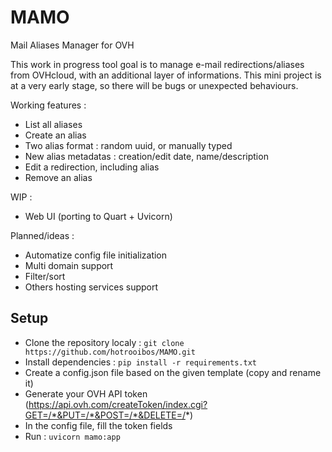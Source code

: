 # MAMO
Mail Aliases Manager for OVH

This work in progress tool goal is to manage e-mail redirections/aliases from OVHcloud, with an additional layer of informations.
This mini project is at a very early stage, so there will be bugs or unexpected behaviours.

Working features :
- List all aliases
- Create an alias
- Two alias format : random uuid, or manually typed
- New alias metadatas : creation/edit date, name/description
- Edit a redirection, including alias
- Remove an alias

WIP :
- Web UI (porting to Quart + Uvicorn)

Planned/ideas :
- Automatize config file initialization
- Multi domain support
- Filter/sort
- Others hosting services support

## Setup
- Clone the repository localy : `git clone https://github.com/hotrooibos/MAMO.git`
- Install dependencies : `pip install -r requirements.txt`
- Create a config.json file based on the given template (copy and rename it)
- Generate your OVH API token (https://api.ovh.com/createToken/index.cgi?GET=/*&PUT=/*&POST=/*&DELETE=/*)
- In the config file, fill the token fields
- Run : `uvicorn mamo:app`